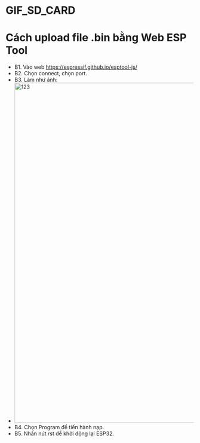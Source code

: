 # GIF_SD_CARD

# Cách upload file .bin bằng Web ESP Tool
  * B1. Vào web https://espressif.github.io/esptool-js/
  * B2. Chọn connect, chọn port.
  * B3. Làm như ảnh:
  * <img width="910" alt="123" src="https://github.com/user-attachments/assets/5a388ed2-791e-40ff-9d64-205cb50e5089" />
  * B4. Chọn Program để tiến hành nạp.
  * B5. Nhấn nút rst để khởi động lại ESP32.

